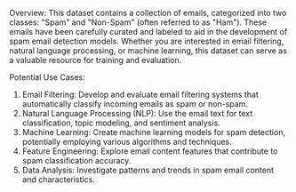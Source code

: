 Overview:
This dataset contains a collection of emails, categorized into two classes: "Spam" and "Non-Spam" (often referred to as "Ham"). 
These emails have been carefully curated and labeled to aid in the development of spam email detection models. 
Whether you are interested in email filtering, natural language processing, or machine learning, this dataset can serve as a valuable resource for training and evaluation.

Potential Use Cases:
1. Email Filtering: Develop and evaluate email filtering systems that automatically classify incoming emails as spam or non-spam.
2. Natural Language Processing (NLP): Use the email text for text classification, topic modeling, and sentiment analysis.
3. Machine Learning: Create machine learning models for spam detection, potentially employing various algorithms and techniques.
4. Feature Engineering: Explore email content features that contribute to spam classification accuracy.
5. Data Analysis: Investigate patterns and trends in spam email content and characteristics.
